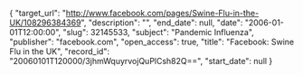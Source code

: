 {
  "target_url": "http://www.facebook.com/pages/Swine-Flu-in-the-UK/108296384369", 
  "description": "", 
  "end_date": null, 
  "date": "2006-01-01T12:00:00", 
  "slug": 32145533, 
  "subject": "Pandemic Influenza", 
  "publisher": "facebook.com", 
  "open_access": true, 
  "title": "Facebook: Swine Flu in the UK", 
  "record_id": "20060101T120000/3jhmWquyrvojQuPlCsh82Q==", 
  "start_date": null
}


